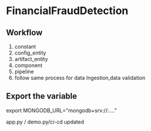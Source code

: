 # FinancialFraudDetection

## Workflow
1. constant
2. config_entity
3. artifact_entity
4. component
5. pipeline
6. follow same process for data Ingestion,data validation

## Export the variable
export MONGODB_URL="mongodb+srv://<username>:<password>...."



app.py / demo.py/ci-cd updated
